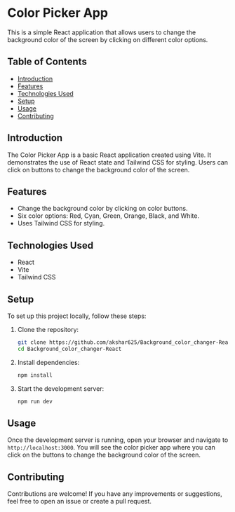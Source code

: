 # Color Picker App

This is a simple React application that allows users to change the background color of the screen by clicking on different color options.

## Table of Contents

- [Introduction](#introduction)
- [Features](#features)
- [Technologies Used](#technologies-used)
- [Setup](#setup)
- [Usage](#usage)
- [Contributing](#contributing)

## Introduction

The Color Picker App is a basic React application created using Vite. It demonstrates the use of React state and Tailwind CSS for styling. Users can click on buttons to change the background color of the screen.

## Features

- Change the background color by clicking on color buttons.
- Six color options: Red, Cyan, Green, Orange, Black, and White.
- Uses Tailwind CSS for styling.

## Technologies Used

- React
- Vite
- Tailwind CSS

## Setup

To set up this project locally, follow these steps:

1. Clone the repository:
    ```sh
    git clone https://github.com/akshar625/Background_color_changer-React.git
    cd Background_color_changer-React
    ```

2. Install dependencies:
    ```sh
    npm install
    ```

3. Start the development server:
    ```sh
    npm run dev
    ```

## Usage

Once the development server is running, open your browser and navigate to `http://localhost:3000`. You will see the color picker app where you can click on the buttons to change the background color of the screen.

## Contributing

Contributions are welcome! If you have any improvements or suggestions, feel free to open an issue or create a pull request.


